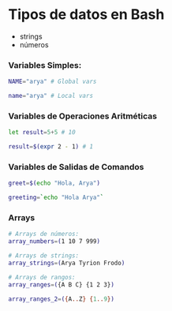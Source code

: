 # Tipos de datos en Bash

- strings
- números


### Variables Simples:
```bash
NAME="arya" # Global vars

name="arya" # Local vars
```


### Variables de Operaciones Aritméticas
```bash
let result=5+5 # 10

result=$(expr 2 - 1) # 1
```


### Variables de Salidas de Comandos
```bash
greet=$(echo "Hola, Arya")

greeting=`echo "Hola Arya"`
```


### Arrays
```bash
# Arrays de números:
array_numbers=(1 10 7 999)

# Arrays de strings:
array_strings=(Arya Tyrion Frodo)

# Arrays de rangos:
array_ranges=({A B C} {1 2 3})

array_ranges_2=({A..Z} {1..9})
```
